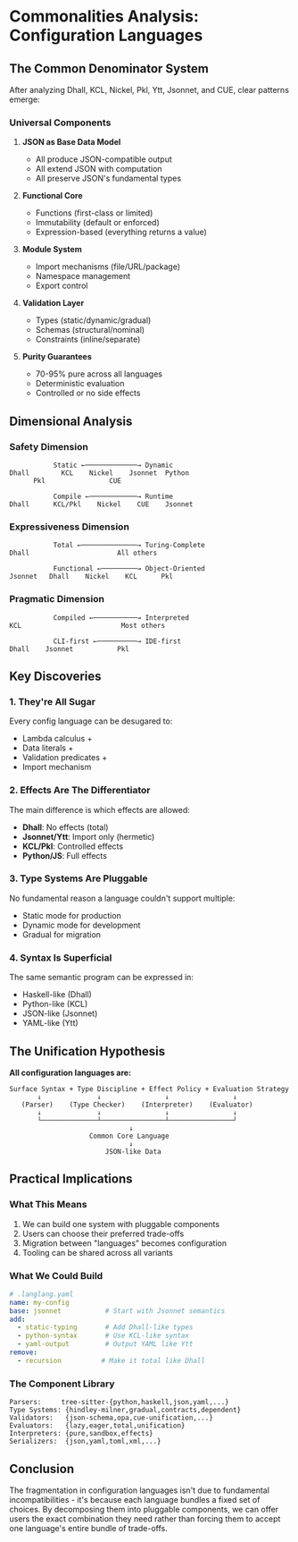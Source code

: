 # Commonalities Analysis: Configuration Languages

## The Common Denominator System

After analyzing Dhall, KCL, Nickel, Pkl, Ytt, Jsonnet, and CUE, clear patterns emerge:

### Universal Components

1. **JSON as Base Data Model**
   - All produce JSON-compatible output
   - All extend JSON with computation
   - All preserve JSON's fundamental types

2. **Functional Core**
   - Functions (first-class or limited)
   - Immutability (default or enforced)
   - Expression-based (everything returns a value)

3. **Module System**
   - Import mechanisms (file/URL/package)
   - Namespace management
   - Export control

4. **Validation Layer**
   - Types (static/dynamic/gradual)
   - Schemas (structural/nominal)
   - Constraints (inline/separate)

5. **Purity Guarantees**
   - 70-95% pure across all languages
   - Deterministic evaluation
   - Controlled or no side effects

## Dimensional Analysis

### Safety Dimension
```
           Static ←─────────────→ Dynamic
Dhall        KCL    Nickel    Jsonnet  Python
      Pkl                CUE

           Compile ←────────────→ Runtime
Dhall      KCL/Pkl    Nickel    CUE    Jsonnet
```

### Expressiveness Dimension
```
           Total ←──────────────→ Turing-Complete
Dhall                      All others

           Functional ←─────────→ Object-Oriented
Jsonnet   Dhall    Nickel    KCL      Pkl
```

### Pragmatic Dimension
```
           Compiled ←───────────→ Interpreted
KCL                         Most others

           CLI-first ←──────────→ IDE-first
Dhall    Jsonnet           Pkl
```

## Key Discoveries

### 1. They're All Sugar
Every config language can be desugared to:
- Lambda calculus +
- Data literals +
- Validation predicates +
- Import mechanism

### 2. Effects Are The Differentiator
The main difference is which effects are allowed:
- **Dhall**: No effects (total)
- **Jsonnet/Ytt**: Import only (hermetic)
- **KCL/Pkl**: Controlled effects
- **Python/JS**: Full effects

### 3. Type Systems Are Pluggable
No fundamental reason a language couldn't support multiple:
- Static mode for production
- Dynamic mode for development
- Gradual for migration

### 4. Syntax Is Superficial
The same semantic program can be expressed in:
- Haskell-like (Dhall)
- Python-like (KCL)
- JSON-like (Jsonnet)
- YAML-like (Ytt)

## The Unification Hypothesis

**All configuration languages are:**
```
Surface Syntax + Type Discipline + Effect Policy + Evaluation Strategy
       ↓              ↓                ↓                ↓
   (Parser)    (Type Checker)    (Interpreter)    (Evaluator)
       ↓              ↓                ↓                ↓
       └──────────────┴────────────────┴────────────────┘
                              ↓
                    Common Core Language
                              ↓
                        JSON-like Data
```

## Practical Implications

### What This Means
1. We can build one system with pluggable components
2. Users can choose their preferred trade-offs
3. Migration between "languages" becomes configuration
4. Tooling can be shared across all variants

### What We Could Build
```yaml
# .langlang.yaml
name: my-config
base: jsonnet           # Start with Jsonnet semantics
add:
  - static-typing       # Add Dhall-like types
  - python-syntax       # Use KCL-like syntax
  - yaml-output         # Output YAML like Ytt
remove:
  - recursion          # Make it total like Dhall
```

### The Component Library
```
Parsers:     tree-sitter-{python,haskell,json,yaml,...}
Type Systems: {hindley-milner,gradual,contracts,dependent}
Validators:   {json-schema,opa,cue-unification,...}
Evaluators:   {lazy,eager,total,unification}
Interpreters: {pure,sandbox,effects}
Serializers:  {json,yaml,toml,xml,...}
```

## Conclusion

The fragmentation in configuration languages isn't due to fundamental incompatibilities - it's because each language bundles a fixed set of choices. By decomposing them into pluggable components, we can offer users the exact combination they need rather than forcing them to accept one language's entire bundle of trade-offs.